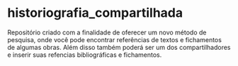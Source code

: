 # historiografia_compartilhada
Repositório criado com a finalidade de oferecer um novo método de pesquisa, onde você pode encontrar referências de textos e fichamentos de algumas obras. Além disso também poderá ser um dos compartilhadores e inserir suas refencias bibliográficas e fichamentos.
